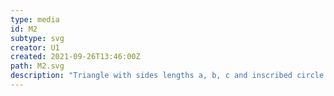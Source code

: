 ```yaml
---
type: media
id: M2
subtype: svg
creator: U1
created: 2021-09-26T13:46:00Z
path: M2.svg
description: "Triangle with sides lengths a, b, c and inscribed circle with radius r"
---
```

